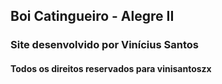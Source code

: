 ## Boi Catingueiro - Alegre II

### Site desenvolvido por Vinícius Santos
#### Todos os direitos reservados para vinisantoszx
